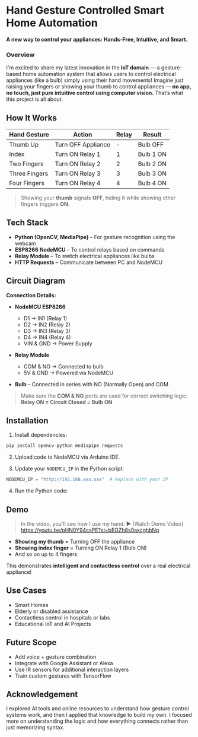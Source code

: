 <h1>Hand Gesture Controlled Smart Home Automation</h1>

**A new way to control your appliances: Hands-Free, Intuitive, and Smart.**

<h3>Overview</h3>

I'm excited to share my latest innovation in the **IoT domain** — a gesture-based home automation system that allows users to control electrical appliances (like a bulb) simply using their hand movements!
Imagine just raising your fingers or showing your thumb to control appliances — **no app, no touch, just pure intuitive control using computer vision.** That’s what this project is all about.

## How It Works
| Hand Gesture          | Action                  | Relay | Result    |
| --------------------- | ----------------------- | ----- | --------- |
| Thumb Up              | Turn OFF Appliance      | -     | Bulb OFF  |
| Index                 | Turn ON Relay 1         | 1     | Bulb 1 ON |
| Two Fingers           | Turn ON Relay 2         | 2     | Bulb 2 ON |
| Three Fingers         | Turn ON Relay 3         | 3     | Bulb 3 ON |
| Four Fingers          | Turn ON Relay 4         | 4     | Bulb 4 ON |
> Showing your **thumb** signals **OFF**, hiding it while showing other fingers triggers **ON**.

## Tech Stack
* **Python (OpenCV, MediaPipe)** – For gesture recognition using the webcam
* **ESP8266 NodeMCU** – To control relays based on commands
* **Relay Module** – To switch electrical appliances like bulbs
* **HTTP Requests** – Communicate between PC and NodeMCU

## Circuit Diagram
**Connection Details:**
* **NodeMCU ESP8266**
  * D1 → IN1 (Relay 1)
  * D2 → IN2 (Relay 2)
  * D3 → IN3 (Relay 3)
  * D4 → IN4 (Relay 4)
  * VIN & GND → Power Supply
    
* **Relay Module**
  * COM & NO → Connected to bulb
  * 5V & GND → Powered via NodeMCU
* **Bulb** – Connected in series with NO (Normally Open) and COM

> Make sure the **COM & NO** ports are used for correct switching logic: **Relay ON = Circuit Closed = Bulb ON**

## Installation

1. Install dependencies:

```bash
pip install opencv-python mediapipe requests
```

2. Upload code to NodeMCU via Arduino IDE.

3. Update your `NODEMCU_IP` in the Python script:

```python
NODEMCU_IP = "http://192.168.xxx.xxx"  # Replace with your IP
```

4. Run the Python code:

## Demo
> In the video, you'll see how I use my hand:
▶️ [Watch Demo Video] <br>
https://youtu.be/pHN0Y94csPE?si=bEOZh8s0axcghbNp

* **Showing my thumb** = Turning OFF the appliance
* **Showing index finger** = Turning ON Relay 1 (Bulb ON)
* And so on up to 4 fingers

This demonstrates **intelligent and contactless control** over a real electrical appliance!

## Use Cases
* Smart Homes
* Elderly or disabled assistance
* Contactless control in hospitals or labs
* Educational IoT and AI Projects

## Future Scope
* Add voice + gesture combination
* Integrate with Google Assistant or Alexa
* Use IR sensors for additional interaction layers
* Train custom gestures with TensorFlow

## Acknowledgement
I explored AI tools and online resources to understand how gesture control systems work, and then I applied that knowledge to build my own. I focused more on understanding the logic and how everything connects rather than just memorizing syntax.
